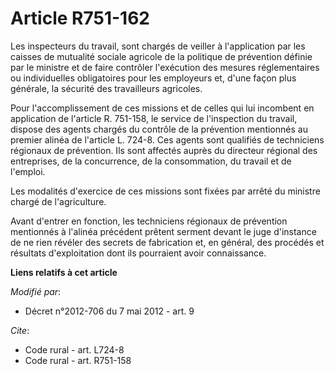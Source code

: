 # Article R751-162

Les inspecteurs du travail, sont chargés de veiller à l'application par les caisses de mutualité sociale agricole de la
politique de prévention définie par le ministre et de faire contrôler l'exécution des mesures réglementaires ou individuelles
obligatoires pour les employeurs et, d'une façon plus générale, la sécurité des travailleurs agricoles. 

Pour l'accomplissement de ces missions et de celles qui lui incombent en application de l'article R. 751-158, le service de
l'inspection du travail, dispose des agents chargés du contrôle de la prévention mentionnés au premier alinéa de l'article L.
724-8. Ces agents sont qualifiés de techniciens régionaux de prévention. Ils sont affectés auprès du directeur régional des
entreprises, de la concurrence, de la consommation, du travail et de l'emploi. 

Les modalités d'exercice de ces missions sont fixées par arrêté du ministre chargé de l'agriculture. 

Avant d'entrer en fonction, les techniciens régionaux de prévention mentionnés à l'alinéa précédent prêtent serment devant le
juge d'instance de ne rien révéler des secrets de fabrication et, en général, des procédés et résultats d'exploitation dont
ils pourraient avoir connaissance.

**Liens relatifs à cet article**

_Modifié par_:

  - Décret n°2012-706 du 7 mai 2012 - art. 9

_Cite_:

  - Code rural - art. L724-8
  - Code rural - art. R751-158
